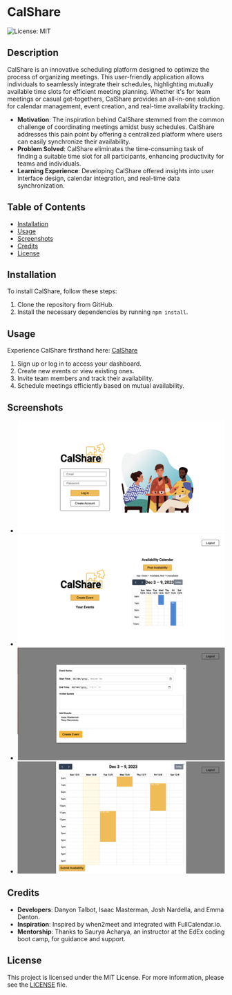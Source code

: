 # CalShare

![License: MIT](https://img.shields.io/badge/License-MIT-yellow.svg)

## Description
CalShare is an innovative scheduling platform designed to optimize the process of organizing meetings. This user-friendly application allows individuals to seamlessly integrate their schedules, highlighting mutually available time slots for efficient meeting planning. Whether it's for team meetings or casual get-togethers, CalShare provides an all-in-one solution for calendar management, event creation, and real-time availability tracking.

- **Motivation**: The inspiration behind CalShare stemmed from the common challenge of coordinating meetings amidst busy schedules. CalShare addresses this pain point by offering a centralized platform where users can easily synchronize their availability.
- **Problem Solved**: CalShare eliminates the time-consuming task of finding a suitable time slot for all participants, enhancing productivity for teams and individuals.
- **Learning Experience**: Developing CalShare offered insights into user interface design, calendar integration, and real-time data synchronization.

## Table of Contents
- [Installation](#installation)
- [Usage](#usage)
- [Screenshots](#screenshots)
- [Credits](#credits)
- [License](#license)

## Installation
To install CalShare, follow these steps:
1. Clone the repository from GitHub.
2. Install the necessary dependencies by running `npm install`.

## Usage
Experience CalShare firsthand here: [CalShare](https://sleepy-castle-96589-687879c1fd68.herokuapp.com/login)

1. Sign up or log in to access your dashboard.
2. Create new events or view existing ones.
3. Invite team members and track their availability.
4. Schedule meetings efficiently based on mutual availability.

## Screenshots
- ![Screenshot 1](./screenshots/CalShare-screenshot-01.png)
- ![Screenshot 2](./screenshots/CalShare-screenshot-02.png)
- ![Screenshot 3](./screenshots/CalShare-screenshot-03.png)
- ![Screenshot 4](./screenshots/CalShare-screenshot-04.png)

## Credits
- **Developers**: Danyon Talbot, Isaac Masterman, Josh Nardella, and Emma Denton.
- **Inspiration**: Inspired by when2meet and integrated with FullCalendar.io.
- **Mentorship**: Thanks to Saurya Acharya, an instructor at the EdEx coding boot camp, for guidance and support.

## License
This project is licensed under the MIT License. For more information, please see the [LICENSE](LICENSE) file.
